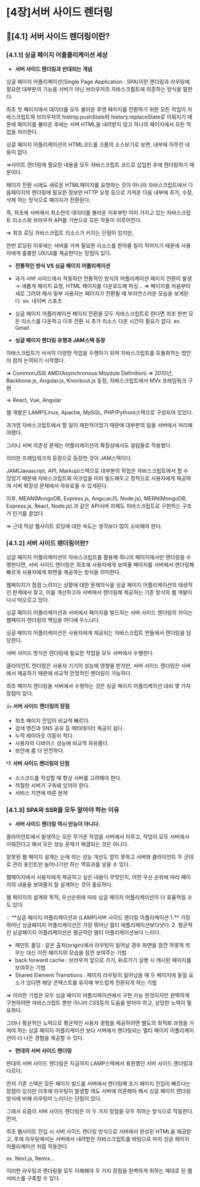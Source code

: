 # [4장]서버 사이드 렌더링

## 🫣[4.1] 서버 사이드 렌더링이란?

### [4.1.1] 싱글 페이지 어플플리케이션 세상

- **서버 사이드 렌더링과 반대되는 개념**

싱글 페이지 어플리케이션(Single Page Application : SPA)이란 렌더링과 라우팅에 필요한 대부분의 기능을 서버가 아닌 브라우저의 자바스크릡트에 의존하는 방식을 말한다. 

최초 첫 페이지에서 데이터를 모두 불러온 후엔 페이지를 전환하기 위한 모든 작업이 자바스크립트와 브라우저의 histroy.pushState와 history.replaceState로 이뤄지기 때문에 페이지를 불러온 후에는 서버 HTML을 내려받지 않고 하나의 페이지에서 모든 작업을 처리한다. 

싱글 페이지 어플리케이션의 HTML코드를 크롬의 소스보기로 보면, <body />내부에 아무런 내용이 없다. 

⇒사이트 렌더링에 필요한 <body />내용을 모두 자바스크립트 코드로 삽입한 후에 렌더링하기 때문이다. 

페이지 전환 시에도 새로운 HTML페이지를 요청하는 것이 아니라 자바스크립트에서 다음페이지의 렌더링에 필요한 정보만 HTTP 요청 등으로 가져온 다음 <body /> 내부에 추가, 수정, 삭제 하는 방식으로 페이지가 전환된다. 

즉, 최초에 서버에서 최소한의 데이터를 불러온 이후부턴 이미 가지고 있는 자바스크립트 리소스와 브라우저 API를 기반으로 모든 작동이 이루어진다. 

⇒ 최초 로딩 자바스크립트 리소스가 커지는 단점이 있지만,

한번 로딩된 이후에는 서버를 거쳐 필요한 리소스를 받아올 일이 적어지기 때문에 사용자에게 훌륭한  UX/UI를 제공한다는 장점이 있다. 

- **전통적인 방식 VS 싱글 페이지 어플리케이션**
- 과거 서버 사이드에서 작동하던 전통적인 방식의 어플리케이션
페이지 전환이 발생  → 새롭게 페이지 요청, HTML 페이지를 다운로드해 파싱…
⇒ 페이지를 처음부터 새로 그려야 해서 일부 사용자는 페이지가 전환될 때 부자연스러운 모습을 보게된다. 
ex. 네이버 스포츠
- 싱글 페이지 어플리케이션
페이지 전환을 모두 자바스크립트로 한다면 최초 한번 모든 리소스를 다운하고 이후 전환 시 추가 리소스 다운 시간이 필요가 없다. 
ex. Gmail

- **싱글 페이지 렌더링 유행과 JAM스택 등장**

자바스크립트가 서서히 다양한 작업을 수행하기 되며 자바스크립트를 모듈화하는 방안이 점차 논의되기 시작했다. 

⇒ CommonJS와 AMD(Asynchronous Moydule Definition)
⇒ 2010년, Backbone.js, Angular.js, Knockout.js 등장, 자바스크립트에서 MVx 프레임워크 구현

⇒ React, Vue, Angular

웹 개발은 LAMP(Linux, Apache, MySQL, PHP/Python)스택으로 구성되어 있었다. 

과거엔 자바스크립트에서 할 일이 제한적이었기 때문에 대부분의 일을 서버에서 처리해야했다. 

그러나 서버 의존성 문제는 어플리케이션의 확장성에서도 걸림돌로 작용했다. 

이러한 프레임워크의 등장으로 등장한 것이 JAM스택이다. 

JAM(Javascript, API, Markup)스택으로 대부분의 작업은 자바스크립트에서 할 수 있었기 때문에 자바스크립트와 마크업을 미리 빌드해두고 정적으로 사용자에게 제공하여 서버 확장성 문제에서 자유로울 수 있게된다.

이후, MEAN(MongoDB, Express.js, Angu;arJS, Node.js), MERN(MongoDB, Express.js, React, Node.js).과 같은 API서버 자체도 자바스크립트로 구현하는 구조가 인기를 끌었다. 

⇒ 근데 막상 웹사이트 로딩에 대한 속도는 생각보다 많이 소비해야 한다.

### [4.1.2] 서버 사이드 렌더링이란?

싱글 페이지 어플리케이션이 자바스크립트를 활용해 하나의 페이지에서만 렌더링을 수행한다면, 
서버 사이드 렌더링은 최초에 사용자에게 보여줄 페이지를 서버에서 렌더링해 빠르게 사용자에게 화면을 제공하는 방식을 의미한다. 

웹페이지가 점점 느려지는 상황에 대한 문제의식을 싱글 페이지 어플리케이션의 태생적인 한계에서 찾고, 이를 개선하고자 서버에서 렌더링해 제공하는 기존 방식의 웹 개발이 다시 떠오르고 있다. 

싱글 페이지 어플리케이션과 서버에서 페이지를 빌드하는 서버 사이드 렌더링의 차이는 웹페이지 렌더링의 책임을 어디에 두느냐다. 

싱글 페이지 어플리케이션은 사용자에게 제공되는 자바스크립트 번들에서 렌더링을 담당한다.

서버 사이드 방식은 렌더링에 필요한 작업을 모두 서버에서 수행한다.

클라이언트 렌더링은 사용자 기기의 성능에 영향을 받지만, 서버 사이드 렌더링은 서버에서 제공하기 때문에 비교적 안정적인 렌더링이 가능하다. 

최초 페이지 렌더링을 서버에서 수행하는 것은 싱글 페이지 어플리케이션 대비 몇 가지 장점이 있다. 

👍 **서버 사이드 렌더링의 장점**

- 최초 페이지 진입이 비교적 빠르다.
- 검색 엔진과 SNS 공유 등 메타데이터 제공이 쉽다.
- 누적 레이아웃 이동이 적다.
- 사용자의 디바이스 성능에 비교적 자유롭다.
- 보안에 좀 더 안전하다.

👎 **서버 사이드 렌더링의 단점**

- 소스코드를 작성할 때 항상 서버를 고려해야 한다.
- 적절한 서버가 구축돼 있어야 한다.
- 서비스 지연에 따른 문제

### [4.1.3] SPA와 SSR을 모두 알아야 하는 이유

- **서버 사이드 렌더링 역시 만능이 아니다.**

클라이언트에서 발생하는 모든 무거운 작업을 서버에서 미루고, 작업이 모두 서버에서 이뤄진다고 해서 모든 성능 문제가 해결되는 것은 아니다. 

잘못된 웹 페이지 설계는 눈에 띄는 성능 개선도 얻지 못하고 서버와 클라이언트 두 군데로 관리 포인트만 늘어나기만 하는 역효과를 낳을 수 있다..

웹페이지에서 사용자에게 제공하고 싶은 내용이 무엇인지, 어떤 우선 순위에 따라 페이지의 내용을 보여줄지 잘 설계하는 것이 중요하다. 

웹 페이지의 설계와 목적, 우선순위에 따라 싱글 페이지 어플리케이션이 더 효율적일 수도 있다. 

<aside>
💡 **싱글 페이지 어플리케이션과 (LAMP)서버 사이드 렌더링 어플리케이션
1.** 가장 뛰어난 싱글페이지 어플리케이션은 가장 뛰어난 멀티 애플리케이션보다낫다. 
2. 평균적인 싱글페이지 어플리케이션은 평균적인 멀티 어플리케이션보다 느리다.

</aside>

- 페인트 홀딩 : 같은 출처(origin)에서 라우팅이 일어날 경우 화면을 잠깐 하얗게 띄우는 대신 이전 페이지의 모습을 잠깐 보여주는 기법
- back forward cache :  브라우저 앞으로 가기, 뒤로가기 실행 시 캐시된 페이지를 보여주는 기법
- Shared Element Transitions : 페이지 라우팅이 일어났을 때 두 페이지에 동일 요소가 있다면 해당 콘텍스트를 유지해 부드럽게 전환되게 하는 기법

⇒ 이러한 기법은 모두 싱글 페이지 어플리케이션에서 구현 가능 한것이지만 완벽하게 구현하려면 자바스크립트 뿐만 아니라 CSS등의 도움을 받아야 하고, 상당한 노력이 필요하다. 

그러나 평균적인 노력으로 평균적인 사용자 경험을 제공하려면 별도의 최적화 과정을 거쳐야 하는 싱글 페이지 어플리케이션 보다 서버에서 렌더링되는 멀티 페이지 어플리케이션이 더 나은 경험을 제공할 수 있다. 

- **현대의 서버 사이드 렌더링**

현대의 서버 사이드 렌더링은 지금까지 LAMP스택에서 표현했던 서버 사이드 렌더링과 다르다. 

먼저 기존 스택은 모든 페이지 빌드를 서버에서 렌더링해 초기 페이지 진입이 빠르다는 장점이 있지만 이후에 라우팅이 발생할 때도 서버에 의존해야 해서 싱글 페이지 렌더링 방식에 비해 라우팅이 느리다는 단점이 있다. 

그래서 요즘의 서버 사이드 렌더링은 이 두 가지 장점을 모두 취하는 방식으로 작동한다. 먼저, 

최초 웹사이트 진입 시 서버 사이드 렌더링 방식으로 서버에서 완성된 HTML을 제공받고, 후에 라우팅에서는 서버에서 내려받은 자바스크립트를 바탕으로 마치 싱글 페이지 어플리케이션 처럼 작동한다. 

ex. Next.js, Remix… 

이러한 라우팅과 렌더링을 모두 이해해야 두 가지 장점을 완벽하게 취하는 제대로 된 웹 서비스를 구축할 수 있다. 